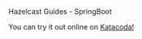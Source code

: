 Hazelcast Guides - SpringBoot

You can try it out online on [Katacoda!](https://www.katacoda.com/enesozcan)
